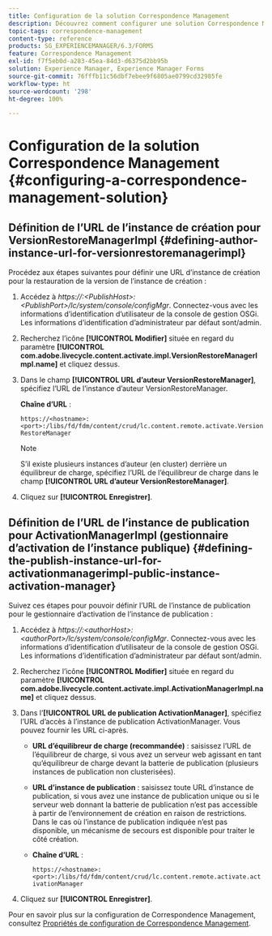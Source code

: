 ```yaml
---
title: Configuration de la solution Correspondence Management
description: Découvrez comment configurer une solution Correspondence Management dans un environnement AEM Forms.
topic-tags: correspondence-management
content-type: reference
products: SG_EXPERIENCEMANAGER/6.3/FORMS
feature: Correspondence Management
exl-id: f7f5eb0d-a283-45ea-84d3-d6375d2bb95b
solution: Experience Manager, Experience Manager Forms
source-git-commit: 76fffb11c56dbf7ebee9f6805ae0799cd32985fe
workflow-type: ht
source-wordcount: '298'
ht-degree: 100%

---
```


# Configuration de la solution Correspondence Management {#configuring-a-correspondence-management-solution}

## Définition de l’URL de l’instance de création pour VersionRestoreManagerImpl {#defining-author-instance-url-for-versionrestoremanagerimpl}

Procédez aux étapes suivantes pour définir une URL d’instance de création pour la restauration de la version de l’instance de création :

1. Accédez à *https://:&lt;PublishHost>:&lt;PublishPort>/lc/system/console/configMgr*. Connectez-vous avec les informations d’identification d’utilisateur de la console de gestion OSGi. Les informations d’identification d’administrateur par défaut sont/admin.
1. Recherchez l’icône **[!UICONTROL Modifier]** située en regard du paramètre **[!UICONTROL com.adobe.livecycle.content.activate.impl.VersionRestoreManagerImpl.name]** et cliquez dessus.
1. Dans le champ **[!UICONTROL URL d’auteur VersionRestoreManager]**, spécifiez l’URL de l’instance d’auteur VersionRestoreManager.

   **Chaîne d’URL** :

   `https://<hostname>:<port>:/libs/fd/fdm/content/crud/lc.content.remote.activate.VersionRestoreManager`

   >[!NOTE]
   >
   >S’il existe plusieurs instances d’auteur (en cluster) derrière un équilibreur de charge, spécifiez l’URL de l’équilibreur de charge dans le champ **[!UICONTROL URL d’auteur VersionRestoreManager]**.

1. Cliquez sur **[!UICONTROL Enregistrer]**.

## Définition de l’URL de l’instance de publication pour ActivationManagerImpl (gestionnaire d’activation de l’instance publique) {#defining-the-publish-instance-url-for-activationmanagerimpl-public-instance-activation-manager}

Suivez ces étapes pour pouvoir définir l’URL de l’instance de publication pour le gestionnaire d’activation de l’instance de publication :

1. Accédez à *https://:&lt;authorHost>:&lt;authorPort>/lc/system/console/configMgr*. Connectez-vous avec les informations d’identification d’utilisateur de la console de gestion OSGi. Les informations d’identification d’administrateur par défaut sont/admin.
1. Recherchez l’icône **[!UICONTROL Modifier]** située en regard du paramètre **[!UICONTROL com.adobe.livecycle.content.activate.impl.ActivationManagerImpl.name]** et cliquez dessus.
1. Dans l’**[!UICONTROL URL de publication ActivationManager]**, spécifiez l’URL d’accès à l’instance de publication ActivationManager. Vous pouvez fournir les URL ci-après.

   * **URL d’équilibreur de charge (recommandée)** : saisissez l’URL de l’équilibreur de charge, si vous avez un serveur web agissant en tant qu’équilibreur de charge devant la batterie de publication (plusieurs instances de publication non clusterisées).
   * **URL d’instance de publication** : saisissez toute URL d’instance de publication, si vous avez une instance de publication unique ou si le serveur web donnant la batterie de publication n’est pas accessible à partir de l’environnement de création en raison de restrictions. Dans le cas où l’instance de publication indiquée n’est pas disponible, un mécanisme de secours est disponible pour traiter le côté création.
   * **Chaîne d’URL** :

     `https://<hostname>:<port>:/libs/fd/fdm/content/crud/lc.content.remote.activate.activationManager`

1. Cliquez sur **[!UICONTROL Enregistrer]**.

Pour en savoir plus sur la configuration de Correspondence Management, consultez [Propriétés de configuration de Correspondence Management](https://experienceleague.adobe.com/docs/experience-manager-release-information/aem-release-updates/previous-updates/aem-previous-versions.html?lang=fr).

